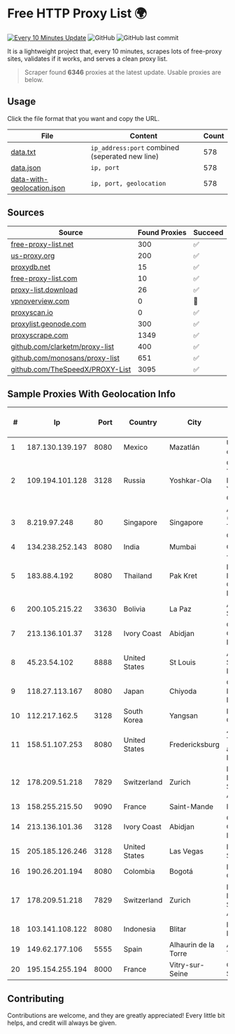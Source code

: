 
# Free HTTP Proxy List 🌍

[![Every 10 Minutes Update](https://github.com/mertguvencli/http-proxy-list/actions/workflows/main.yml/badge.svg?branch=main)](https://github.com/mertguvencli/http-proxy-list/actions/workflows/main.yml)
![GitHub](https://img.shields.io/github/license/mertguvencli/http-proxy-list)
![GitHub last commit](https://img.shields.io/github/last-commit/mertguvencli/http-proxy-list)

It is a lightweight project that, every 10 minutes, scrapes lots of free-proxy sites, validates if it works, and serves a clean proxy list.


> Scraper found **6346** proxies at the latest update. Usable proxies are below.

## Usage

Click the file format that you want and copy the URL.


|File|Content|Count|
|----|-------|-----|
|[data.txt](https://raw.githubusercontent.com/mertguvencli/http-proxy-list/main/proxy-list/data.txt)|`ip_address:port` combined (seperated new line)|578|
|[data.json](https://raw.githubusercontent.com/mertguvencli/http-proxy-list/main/proxy-list/data.json)|`ip, port`|578|
|[data-with-geolocation.json](https://raw.githubusercontent.com/mertguvencli/http-proxy-list/main/proxy-list/data-with-geolocation.json)|`ip, port, geolocation`|578|

## Sources

|Source|Found Proxies|Succeed|
|------|-------------|-------|
|[free-proxy-list.net](https://free-proxy-list.net)|300|✅|
|[us-proxy.org](https://www.us-proxy.org)|200|✅|
|[proxydb.net](http://proxydb.net)|15|✅|
|[free-proxy-list.com](https://free-proxy-list.com/?page=&port=&type%5B%5D=http&type%5B%5D=https&up_time=0&search=Search)|10|✅|
|[proxy-list.download](https://www.proxy-list.download/HTTP)|26|✅|
|[vpnoverview.com](https://vpnoverview.com/privacy/anonymous-browsing/free-proxy-servers)|0|🚫|
|[proxyscan.io](https://www.proxyscan.io)|0|✅|
|[proxylist.geonode.com](https://proxylist.geonode.com/api/proxy-list?limit=300&page=1&sort_by=lastChecked&sort_type=desc&protocols=http,https)|300|✅|
|[proxyscrape.com](https://api.proxyscrape.com/v2/?request=displayproxies&protocol=http&timeout=10000&country=all&ssl=all&anonymity=all)|1349|✅|
|[github.com/clarketm/proxy-list](https://raw.githubusercontent.com/clarketm/proxy-list/master/proxy-list-raw.txt)|400|✅|
|[github.com/monosans/proxy-list](https://raw.githubusercontent.com/monosans/proxy-list/main/proxies/http.txt)|651|✅|
|[github.com/TheSpeedX/PROXY-List](https://raw.githubusercontent.com/TheSpeedX/PROXY-List/master/http.txt)|3095|✅|


## Sample Proxies With Geolocation Info

|#|Ip|Port|Country|City|Internet Service Provider|
|-|--|----|-------|----|-------------------------|
|1|187.130.139.197|8080|Mexico|Mazatlán|Uninet S.A. de C.V.|
|2|109.194.101.128|3128|Russia|Yoshkar-Ola|CJSC "ER-Telecom Holding" Yoshkar-Ola branch|
|3|8.219.97.248|80|Singapore|Singapore|Alibaba (US) Technology Co., Ltd.|
|4|134.238.252.143|8080|India|Mumbai|Google LLC|
|5|183.88.4.192|8080|Thailand|Pak Kret|Triple T Broadband Public Company Limited|
|6|200.105.215.22|33630|Bolivia|La Paz|AXS Bolivia S. A.|
|7|213.136.101.37|3128|Ivory Coast|Abidjan|ORANGE COTE D'IVOIRE|
|8|45.23.54.102|8888|United States|St Louis|AT&T Services, Inc.|
|9|118.27.113.167|8080|Japan|Chiyoda|GMO Internet, Inc.|
|10|112.217.162.5|3128|South Korea|Yangsan|LG DACOM Corporation|
|11|158.51.107.253|8080|United States|Fredericksburg|4 ip Technology and Media, LLC|
|12|178.209.51.218|7829|Switzerland|Zurich|Nine Internet Solutions AG|
|13|158.255.215.50|9090|France|Saint-Mande|Edis France|
|14|213.136.101.36|3128|Ivory Coast|Abidjan|ORANGE COTE D'IVOIRE|
|15|205.185.126.246|3128|United States|Las Vegas|FranTech Solutions|
|16|190.26.201.194|8080|Colombia|Bogotá|ETB - Colombia|
|17|178.209.51.218|7829|Switzerland|Zurich|Nine Internet Solutions AG|
|18|103.141.108.122|8080|Indonesia|Blitar|Data Buana Nusantara|
|19|149.62.177.106|5555|Spain|Alhaurin de la Torre|Avatel Telecom|
|20|195.154.255.194|8000|France|Vitry-sur-Seine|Online S.A.S.|



## Contributing

Contributions are welcome, and they are greatly appreciated! Every
little bit helps, and credit will always be given.

